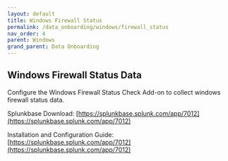 ```yaml
---
layout: default
title: Windows Firewall Status 
permalink: /data_onboarding/windows/firewall_status
nav_order: 4
parent: Windows
grand_parent: Data Onboarding
---
```


## **Windows Firewall Status Data**

Configure the Windows Firewall Status Check Add-on to collect windows firewall status data. 


Splunkbase Download:
[https://splunkbase.splunk.com/app/7012](https://splunkbase.splunk.com/app/7012)

Installation and Configuration Guide:
[https://splunkbase.splunk.com/app/7012](https://splunkbase.splunk.com/app/7012)
